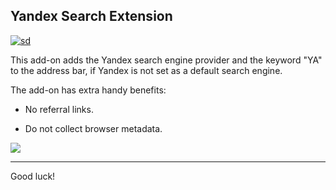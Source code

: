 ## Yandex Search Extension

[![sd](https://ffp4g1ylyit3jdyti1hqcvtb-wpengine.netdna-ssl.com/addons/files/2015/11/get-the-addon.png)](https://addons.mozilla.org/en-US/firefox/addon/ya-search/)

This add-on adds the Yandex search engine provider and the keyword "YA" to the address bar, if Yandex is not set as a default search engine.

The add-on has extra handy benefits:

- No referral links.

- Do not collect browser metadata.

![](https://user-images.githubusercontent.com/435658/175088606-4b4d3865-94b5-45f8-bd6d-fa042a571be5.png)

______________

Good luck!
